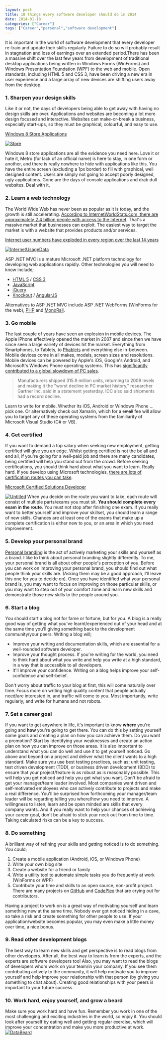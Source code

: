 ```yaml
---
layout: post
title: 10 things every software developer should do in 2014
date: 2014-01-18
categories: ["Career"]
tags: ["Career","personal","software development"]
---
```


It is important in the world of software development that every developer re-train and update their skills regularly. Failure to do so will probably result in stagnation and loss of earnings over an extended period.There has been a massive shift over the last few years from development of traditional desktop applications being written in Windows Forms (WinForms) and Windows Presentation Foundation (WPF) to the web and mobile. Open standards, including HTML 5 and CSS 3, have been driving a new era in user experience and a large array of new devices are shifting users away from the desktop.

### 1. Sharpen your design skills

Like it or not, the days of developers being able to get away with having no design skills are over. Applications and websites are becoming a lot more design focused and interactive. Websites can make-or-break a business, especially start-ups, so they must be graphical, colourful, and easy to use.

<u>Windows 8 Store Applications</u>

[![Store](store_thumb1.png 'Store')](store1.png)

Windows 8 store applications are all the evidence you need here. Love it or hate it, Metro (for lack of an official name) is here to stay, in one form or another, and there is really nowhere to hide with applications like this. You have the entire screen (excluding a 1px border) to fill with graphical, well designed content. Users are simply not going to accept poorly designed, ugly applications. Gone are the days of console applications and drab dull websites. Deal with it.

### 2. Learn a web technology

The World Wide Web has never been as popular as it is today, and the growth is still accelerating. [According to InternetWorldStats.com, there are approximately 2.4 billion people with access to the Internet](http://www.internetworldstats.com/stats.htm 'InternetWorldStats.com'). That's a massive market that businesses can exploit. The easiest way to target the market is with a website that provides products and/or services.

<u>Internet user numbers have exploded in every region over the last 14 years</u>

[![InternetUsageData](internetusagedata_thumb1.png 'InternetUsageData')](internetusagedata1.png)

ASP .NET MVC is a mature Microsoft .NET platform technology for developing web applications rapidly. Other technologies you will need to know include;

* [HTML 5](http://www.w3schools.com/html/html5_intro.asp) / [CSS 3](http://www.htmlgoodies.com/html5/tutorials/learn-css3-from-a-z-getting-started-with-layouts-.html)
* [JavaScript](https://developer.mozilla.org/en-US/docs/Web/JavaScript/Getting_Started)
* [jQuery](http://www.w3schools.com/jquery/default.asp?utm_source=twitterfeed&utm_medium=twitter)
* [Knockout](http://knockoutjs.com/documentation/introduction.html) / [AngularJS](https://geekli.st/zmilan/links/20659)

Alternatives to ASP .NET MVC include ASP .NET WebForms (WinForms for the web), [PHP](http://www.php.net/manual/en/getting-started.php) and [MonoRail](http://www.castleproject.org/projects/monorail/).

### 3. Go mobile

The last couple of years have seen an explosion in mobile devices. The Apple iPhone effectively opened the market in 2007 and since then we have since seen a large variety of devices hit the market. Everything from Smartphones, to Tablets, to [Phablets](http://en.wikipedia.org/wiki/Phablet) and everything else in-between. Mobile devices come in all makes, models, screen sizes and resolutions. Mobile devices can be powered by Apple's iOS, Google's Android, and Microsoft's Windows Phone operating systems. This has [significantly contributed to a global slowdown of PC sales](http://www.businessweek.com/news/2014-01-09/pc-shipments-decline-6-dot-9-percent-in-lackluster-holiday-shopping).

> Manufacturers shipped 315.9 million units, returning to 2009 levels and making it the "worst decline in PC market history," researcher Gartner Inc. said in a statement yesterday. IDC also said shipments had a record decline.

Learn to write for mobile. Whether its iOS, Android or Windows Phone ... pick one. Or alternatively check out Xamarin, which for a <strike>small</strike> fee will allow you to target any of these operating systems from the familiarity of Microsoft Visual Studio (C# or VB).

### 4. Get certified

If you want to demand a top salary when seeking new employment, getting certified will give you an edge. Whilst getting certified is not the be all and end all, if you're going for a well-paid job and there are many candidates, being certified will help you stand out from the crowd. Before seeking certifications, you should think hard about what you want to learn. Really hard. If you develop using Microsoft technologies, [there are lots of certification routes you can take](http://www.microsoft.com/learning/en-gb/certification-overview.aspx).

<u>Microsoft Certified Solutions Developer</u>

[![Untitled](untitled_thumb1.png 'Untitled')](untitled1.png) When you decide on the route you want to take, each route will consist of multiple parts/exams you must sit. **You should complete every exam in the route**. You must not stop after finishing one exam. If you really want to better yourself and improve your skillset, you should learn a range of new skills. Chances are at least one of the exams that make up a complete certification is either new to you, or an area in which you need improvement.

### 5. Develop your personal brand

[Personal branding](http://andrewtokeley.net/archive/2008/07/16/so-whatrsquos-your-personal-developer-brand.aspx) is the act of actively marketing your skills and yourself as a brand. I like to think about personal branding slightly differently. To me, your personal brand is all about other people's perception of you. Before you can work on improving your personal brand, you should find out what people think your skills are. (Asking them may be a good approach, I'll leave this one for you to decide on). Once you have identified what your personal brand is, you may want to focus on improving on those particular skills, or you may want to step out of your comfort zone and learn new skills and demonstrate those new skills to the people around you.

### 6. Start a blog

You should start a blog not for fame or fortune, but for you. A blog is a really good way of getting what you've learnt/experienced out of your head and at the same time you'll giving something back to the development community/your peers. Writing a blog will;

* Improve your writing and documentation skills, which are essential for a well-rounded software developer.
* Improve your thought process. If you're writing for the world, you need to think hard about what you write and help you write at a high standard, in a way that is accessible to all developers.
* It'll improve your confidence. Writing on a blog helps improve your self-confidence and self-belief.

Don't worry about traffic to your blog at first, this will come naturally over time. Focus more on writing high quality content that people actually need/are interested in, and traffic will come to you. Most importantly, write regularly, and write for humans and not robots.

### 7. Set a career goal

If you want to get anywhere in life, it's important to know **where** you're going and **how** you're going to get there. You can do this by setting yourself some goals and creating a plan on how you can achieve them. Do you want a promotion? Start by identifying your weaknesses and create an action plan on how you can improve on those areas. It is also important to understand what you can do well and use it to get yourself noticed. Go above and beyond on a project and deliver what the client wants to a high standard. Make sure you use best testing practices, such as; unit testing, test driven development (TDD), or business driven development (BDD) to ensure that your project/feature is as robust as is reasonably possible. This will help you get noticed and help you get what you want. Don't be afraid to get your manager/team leader involved. Most companies want driven and self-motivated employees who can actively contribute to projects and make a real difference. You'll be surprised how forthcoming your manager/team leader will be regarding telling you where/how you need to improve. A willingness to listen, learn and be open minded are skills that every company wants. And if you really want to help your chances of achieving your career goal, don't be afraid to stick your neck out from time to time. Taking calculated risks can be a key to success.

### 8. Do something

A brilliant way of refining your skills and getting noticed is to do something. You could;

1.  Create a mobile application (Android, iOS, or Windows Phone)
2.  Write your own blog site
3.  Create a website for a friend or family
4.  Write a utility tool to automate simple tasks you do frequently at work (WinForms or WPF)
5.  Contribute your time and skills to an open source, non-profit project. There are many projects on [GitHub](https://help.github.com/articles/fork-a-repo) and [CodePlex](http://www.codeplex.com/site/search/openings) that are crying out for contributors.

Having a project to work on is a great way of motivating yourself and learn something new at the same time. Nobody ever got noticed hiding in a cave, so take a risk and create something for other people to use. If your application/website becomes popular, you may even make a little money over time, a nice bonus.

### 9. Read other development blogs

The best way to learn new skills and get perspective is to read blogs from other developers. After all, the best way to learn is from the experts, and the experts are software developers too! Also, you may want to read the blogs of developers whom work on your team/in your company. If you see them contributing actively to the community, it will help motivate you to improve yourself and help improve your relationship with that person (by giving you something to chat about). Creating good relationships with your peers is important to your future success.

### 10. Work hard, enjoy yourself, and grow a beard

Make sure you work hard and have fun. Remember you work in one of the most challenging and exciting industries in the world, so enjoy it. You should look after yourself by eating well and getting regular exercise, which will improve your concentration and make you more productive at work. [![DataBeard](databeard_thumb1.png 'DataBeard')](databeard1.png)

